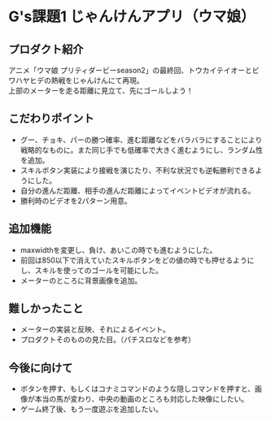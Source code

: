 # G's課題1 じゃんけんアプリ（ウマ娘）

## プロダクト紹介
アニメ「ウマ娘 プリティダービーseason2」の最終回、トウカイテイオーとビワハヤヒデの熱戦をじゃんけんにて再現。  
上部のメーターを走る距離に見立て、先にゴールしよう！  
    
## こだわりポイント
- グー、チョキ、パーの勝つ確率、進む距離などをバラバラにすることにより戦略的なものに。また同じ手でも低確率で大きく進むようにし、ランダム性を追加。  
- スキルボタン実装により接戦を演じたり、不利な状況でも逆転勝利できるようにした。
- 自分の進んだ距離、相手の進んだ距離によってイベントビデオが流れる。
- 勝利時のビデオを2パターン用意。
  
## 追加機能
- maxwidthを変更し、負け、あいこの時でも進むようにした。
- 前回は850以下で消えていたスキルボタンをどの値の時でも押せるようにし、スキルを使ってのゴールを可能にした。
- メーターのところに背景画像を追加。
  
## 難しかったこと
- メーターの実装と反映、それによるイベント。
- プロダクトそのものの見た目。（パチスロなどを参考）
  
## 今後に向けて
- ボタンを押す、もしくはコナミコマンドのような隠しコマンドを押すと、画像が本当の馬が変わり、中央の動画のところも対応した映像にしたい。
- ゲーム終了後、もう一度遊ぶを追加したい。